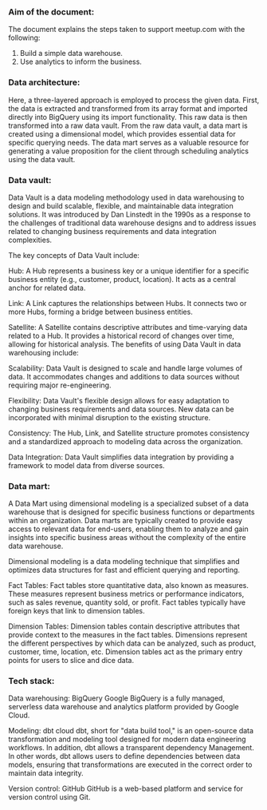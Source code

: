 ### Aim of the document:

The document explains the steps taken to support meetup.com with the following:

1. Build a simple data warehouse.
2. Use analytics to inform the business.

### Data architecture:

Here, a three-layered approach is employed to process the given data. First, the data is extracted and transformed from its array format and imported directly into BigQuery using its import functionality. This raw data is then transformed into a raw data vault. From the raw data vault, a data mart is created using a dimensional model, which provides essential data for specific querying needs. The data mart serves as a valuable resource for generating a value proposition for the client through scheduling analytics using the data vault.

### Data vault:
 
Data Vault is a data modeling methodology used in data warehousing to design and build scalable, flexible, and maintainable data integration solutions. It was introduced by Dan Linstedt in the 1990s as a response to the challenges of traditional data warehouse designs and to address issues related to changing business requirements and data integration complexities.

The key concepts of Data Vault include:

Hub: A Hub represents a business key or a unique identifier for a specific business entity (e.g., customer, product, location). It acts as a central anchor for related data.

Link: A Link captures the relationships between Hubs. It connects two or more Hubs, forming a bridge between business entities.

Satellite: A Satellite contains descriptive attributes and time-varying data related to a Hub. It provides a historical record of changes over time, allowing for historical analysis.
The benefits of using Data Vault in data warehousing include:

Scalability: Data Vault is designed to scale and handle large volumes of data. It accommodates changes and additions to data sources without requiring major re-engineering.

Flexibility: Data Vault's flexible design allows for easy adaptation to changing business requirements and data sources. New data can be incorporated with minimal disruption to the existing structure.

Consistency: The Hub, Link, and Satellite structure promotes consistency and a standardized approach to modeling data across the organization.

Data Integration: Data Vault simplifies data integration by providing a framework to model data from diverse sources.

### Data mart:

A Data Mart using dimensional modeling is a specialized subset of a data warehouse that is designed for specific business functions or departments within an organization. Data marts are typically created to provide easy access to relevant data for end-users, enabling them to analyze and gain insights into specific business areas without the complexity of the entire data warehouse.

Dimensional modeling is a data modeling technique that simplifies and optimizes data structures for fast and efficient querying and reporting.

Fact Tables: Fact tables store quantitative data, also known as measures. These measures represent business metrics or performance indicators, such as sales revenue, quantity sold, or profit. Fact tables typically have foreign keys that link to dimension tables.

Dimension Tables: Dimension tables contain descriptive attributes that provide context to the measures in the fact tables. Dimensions represent the different perspectives by which data can be analyzed, such as product, customer, time, location, etc. Dimension tables act as the primary entry points for users to slice and dice data.

### Tech stack:

Data warehousing: BigQuery
Google BigQuery is a fully managed, serverless data warehouse and analytics platform provided by Google Cloud.

Modeling: dbt cloud
dbt, short for "data build tool," is an open-source data transformation and modeling tool designed for modern data engineering workflows. In addition, dbt allows a transparent dependency Management. In other words, dbt allows users to define dependencies between data models, ensuring that transformations are executed in the correct order to maintain data integrity.

Version control: GitHub
GitHub is a web-based platform and service for version control using Git.
